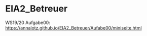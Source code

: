 # EIA2_Betreuer

WS19/20
Aufgabe00: https://annalotz.github.io/EIA2_Betreuer/Aufabe00/miniseite.html
